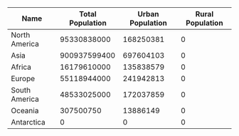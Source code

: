 | Name | Total Population | Urban Population | Rural Population |
| --------- | --------- | ---------- | ---------- |
| North America | 95330838000 | 168250381 | 0 |
| Asia | 900937599400 | 697604103 | 0 |
| Africa | 16179610000 | 135838579 | 0 |
| Europe | 55118944000 | 241942813 | 0 |
| South America | 48533025000 | 172037859 | 0 |
| Oceania | 307500750 | 13886149 | 0 |
| Antarctica | 0 | 0 | 0 |
